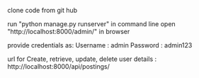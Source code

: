 clone code from git hub

run "python manage.py runserver" in command line
open "http://localhost:8000/admin/" in browser

provide credentials as:
    Username : admin
    Password : admin123

url for Create, retrieve, update, delete user details :
    http://localhost:8000/api/postings/


